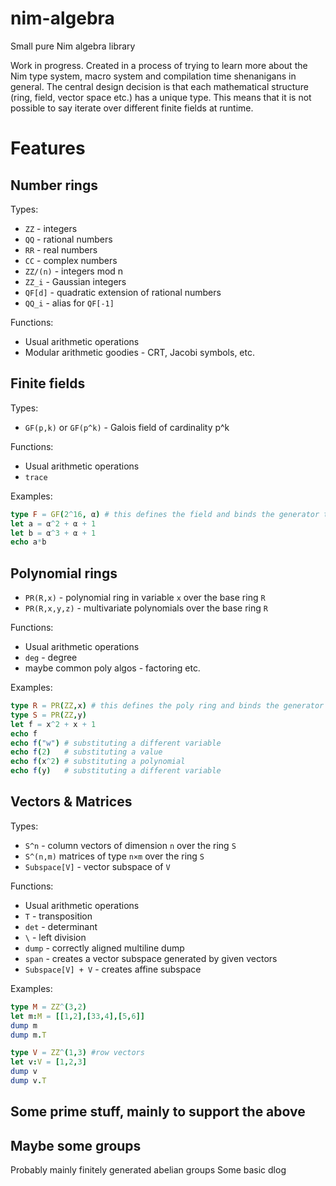 # nim-algebra
Small pure Nim algebra library

Work in progress. Created in a process of trying to learn more about the Nim type system, macro system and compilation time shenanigans in general.
The central design decision is that each mathematical structure (ring, field, vector space etc.) has a unique type. This means that it is not possible to say iterate over different finite fields at runtime.

# Features

## Number rings
Types:  
* `ZZ` - integers
* `QQ` - rational numbers
* `RR` - real numbers
* `CC` - complex numbers
* `ZZ/(n)` - integers mod n
* `ZZ_i` - Gaussian integers
* `QF[d]` - quadratic extension of rational numbers
* `QQ_i` - alias for `QF[-1]`

Functions:  
* Usual arithmetic operations
* Modular arithmetic goodies - CRT, Jacobi symbols, etc.

## Finite fields
Types:  
* `GF(p,k)` or `GF(p^k)` - Galois field of cardinality p^k

Functions:  
* Usual arithmetic operations
* `trace`

Examples:  
```nim
type F = GF(2^16, α) # this defines the field and binds the generator to the variable α
let a = α^2 + α + 1
let b = α^3 + α + 1
echo a*b
```

## Polynomial rings
* `PR(R,x)` - polynomial ring in variable `x` over the base ring `R`
* `PR(R,x,y,z)` - multivariate polynomials over the base ring `R`

Functions:  
* Usual arithmetic operations
* `deg` - degree
* maybe common poly algos - factoring etc.

Examples:  
```nim
type R = PR(ZZ,x) # this defines the poly ring and binds the generator to the variable x
type S = PR(ZZ,y)
let f = x^2 + x + 1
echo f
echo f("w") # substituting a different variable
echo f(2)   # substituting a value
echo f(x^2) # substituting a polynomial
echo f(y)   # substituting a different variable
```

## Vectors & Matrices
Types:  
* `S^n` - column vectors of dimension `n` over the ring `S`
* `S^(n,m)` matrices of type `n×m` over the ring `S`
* `Subspace[V]` - vector subspace of `V`

Functions:
* Usual arithmetic operations
* `T` - transposition
* `det` - determinant
* `\` - left division
* `dump` - correctly aligned multiline dump
* `span` - creates a vector subspace generated by given vectors
* `Subspace[V] + V` - creates affine subspace

Examples:  
```nim
type M = ZZ^(3,2)
let m:M = [[1,2],[33,4],[5,6]]
dump m
dump m.T

type V = ZZ^(1,3) #row vectors
let v:V = [1,2,3]
dump v
dump v.T
```

## Some prime stuff, mainly to support the above
## Maybe some groups
Probably mainly finitely generated abelian groups
Some basic dlog
